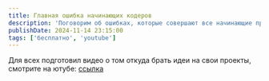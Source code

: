 ```yaml
---
title: Главная ошибка начинающих кодеров
description: 'Поговорим об ошибках, которые совершают все начинающие программисты и не только'
publishDate: 2024-11-14 23:15:00
tags: ['бесплатно', 'youtube']
---
```


Для всех подготовил видео о том откуда брать идеи на свои проекты, смотрите на ютубе: [ссылка](https://youtu.be/0KngaaympJw)
